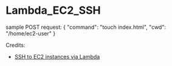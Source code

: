 # Lambda_EC2_SSH

sample POST request:
{
"command": "touch index.html",
"cwd": "/home/ec2-user"
}

Credits:

- [SSH to EC2 instances via Lambda](https://www.transposit.com/devops-blog/incident-management/2019.12.18-using-lambda-as-an-ssh-proxy/#:~:text=From%20AWS%20Lambda%2C%20SSH%20into%20your%20EC2%20instances%20and%20run%20commands.&text=AWS%20Lambda%20lets%20you%20run,access%20to%20your%20EC2%20instances.)
